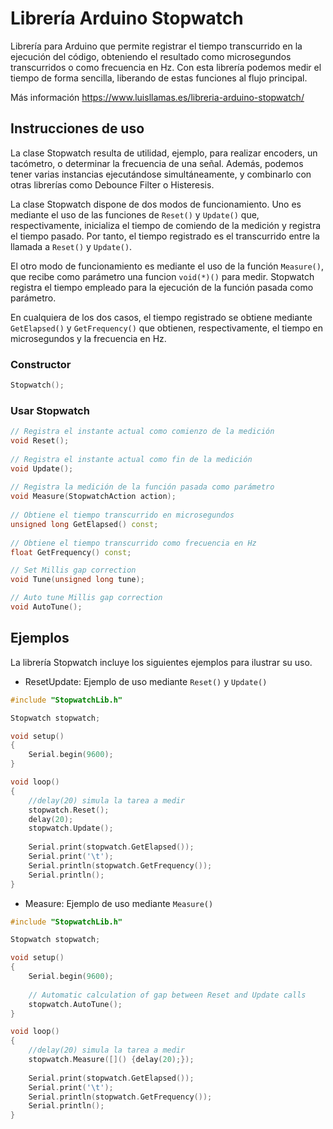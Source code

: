 # Librería Arduino Stopwatch
Librería para Arduino que permite registrar el tiempo transcurrido en la ejecución del código, obteniendo el resultado como microsegundos transcurridos o como frecuencia en Hz. Con esta librería podemos medir el tiempo de forma sencilla, liberando de estas funciones al flujo principal.

Más información https://www.luisllamas.es/libreria-arduino-stopwatch/

## Instrucciones de uso
La clase Stopwatch resulta de utilidad, ejemplo, para realizar encoders, un tacómetro, o determinar la frecuencia de una señal. Además, podemos tener varias instancias ejecutándose simultáneamente, y combinarlo con otras librerías como Debounce Filter o Histeresis. 

La clase Stopwatch dispone de dos modos de funcionamiento. Uno es mediante el uso de las funciones de `Reset()` y `Update()` que, respectivamente, inicializa el tiempo de comiendo de la medición y registra el tiempo pasado. Por tanto, el tiempo registrado es el transcurrido entre la llamada a `Reset()` y `Update()`.

El otro modo de funcionamiento es mediante el uso de la función `Measure()`, que recibe como parámetro una funcion `void(*)()` para medir. Stopwatch registra el tiempo empleado para la ejecución de la función pasada como parámetro. 

En cualquiera de los dos casos, el tiempo registrado se obtiene mediante `GetElapsed()` y `GetFrequency()` que obtienen, respectivamente, el tiempo en microsegundos y la frecuencia en Hz.

### Constructor
```c++
Stopwatch();
```

### Usar Stopwatch
```c++
// Registra el instante actual como comienzo de la medición
void Reset();
 
// Registra el instante actual como fin de la medición
void Update();
 
// Registra la medición de la función pasada como parámetro
void Measure(StopwatchAction action);
 
// Obtiene el tiempo transcurrido en microsegundos
unsigned long GetElapsed() const;
 
// Obtiene el tiempo transcurrido como frecuencia en Hz
float GetFrequency() const;

// Set Millis gap correction
void Tune(unsigned long tune);

// Auto tune Millis gap correction
void AutoTune();
```

## Ejemplos
La librería Stopwatch incluye los siguientes ejemplos para ilustrar su uso.
* ResetUpdate: Ejemplo de uso mediante `Reset()` y `Update()`
```c++
#include "StopwatchLib.h"

Stopwatch stopwatch;

void setup()
{
	Serial.begin(9600);
}

void loop()
{
	//delay(20) simula la tarea a medir
	stopwatch.Reset();
	delay(20);
	stopwatch.Update();
	
	Serial.print(stopwatch.GetElapsed()); 
	Serial.print('\t'); 
	Serial.println(stopwatch.GetFrequency());
	Serial.println();
}
```
* Measure: Ejemplo de uso mediante `Measure()`
```c++
#include "StopwatchLib.h"

Stopwatch stopwatch;

void setup()
{
	Serial.begin(9600);
	
	// Automatic calculation of gap between Reset and Update calls
	stopwatch.AutoTune();
}

void loop()
{
	//delay(20) simula la tarea a medir
	stopwatch.Measure([]() {delay(20);});
	
	Serial.print(stopwatch.GetElapsed()); 
	Serial.print('\t'); 
	Serial.println(stopwatch.GetFrequency());
	Serial.println();
}
```
